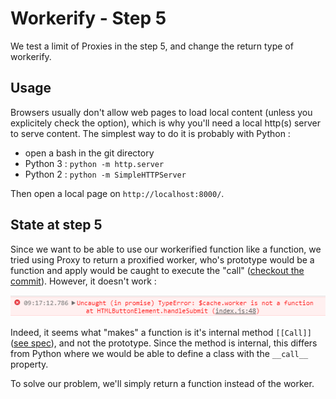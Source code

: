 # Workerify - Step 5

We test a limit of Proxies in the step 5, and change the return type of workerify.

## Usage

Browsers usually don't allow web pages to load local content (unless you explicitely check the option), which is why you'll need a local http(s) server to serve content. The simplest way to do it is probably with Python :
- open a bash in the git directory
- Python 3 : ``python -m http.server``
- Python 2 : ``python -m SimpleHTTPServer``

Then open a local page on ``http://localhost:8000/``.

## State at step 5

Since we want to be able to use our workerified function like a function, we tried using Proxy to return a proxified worker, who's prototype would be a function and apply would be caught to execute the "call" ([checkout the commit](https://github.com/acouderc/toys/commit/dcf5a445c0b97fec510c09af8c79a4faa3c1992c)). However, it doesn't work :

![A function prototype Proxy can't be called](images/functionprototype.png)

Indeed, it seems what "makes" a function is it's internal method ``[[Call]]`` ([see spec](http://www.ecma-international.org/ecma-262/6.0/#sec-ecmascript-function-objects-call-thisargument-argumentslist)), and not the prototype. Since the method is internal, this differs from Python where we would be able to define a class with the ``__call__`` property.

To solve our problem, we'll simply return a function instead of the worker.